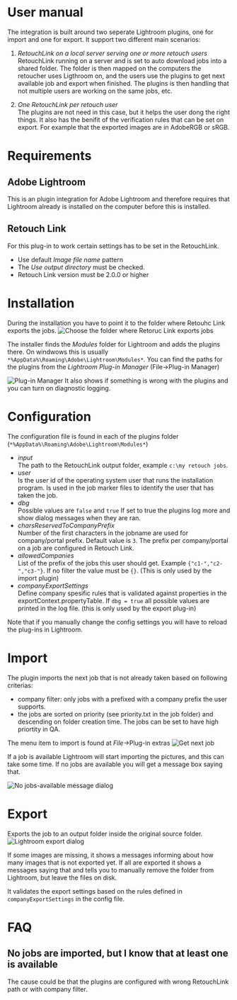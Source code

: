 User manual
=====================
The integration is built around two seperate Lightroom plugins, one for import and one for export.
It support two different main scenarios: 

1. *RetouchLink on a local server serving one or more retouch users*  
RetouchLink running on a server and is set to auto download jobs into a shared folder. The folder is then mapped on the computers the retoucher uses Ligthroom  on, and the users use the plugins to get next available job and export when finished. The plugins is then handling that not multiple users are working on the same jobs, etc.

2. *One RetouchLink per retouch user*  
The plugins are not need in this case, but it helps the user dong the right things. It also has the benifit of the verification rules that can be set on export. For example that the exported images are in AdobeRGB or sRGB.


# Requirements

## Adobe Lightroom
This is an plugin integration for Adobe Lightroom and therefore requires that Lightroom already is installed on the computer before this is installed.

## Retouch Link
For this plug-in to work certain settings has to be set in the RetouchLink.
* Use default *Image file name* pattern
* The *Use output directory* must be checked.
* Retouch Link version must be 2.0.0 or higher

# Installation
During the installation you have to point it to the folder where Retouhc Link exports the  jobs.
![Choose the folder where Retoruc Link exports jobs](installer-RL-folder.PNG?raw=true "Choose folder")

The installer finds the *Modules* folder for Lightroom and adds the plugins there. On windwows this is usually ` *%AppData%\Roaming\Adobe\Lightroom\Modules* `. You can find the paths for the plugins from the *Lightroom Plug-in Manager* (File->Plug-in Manager)

![Plug-in Manager](plugin-manager.png?raw=true "Plug-in Manager")
It also shows if something is wrong with the plugins and you can turn on diagnostic logging.

# Configuration
The configuration file is found in each of the plugins folder (` *%AppData%\Roaming\Adobe\Lightroom\Modules* `)
* *input*  
The path to the RetouchLink output folder, example `c:\my retouch jobs`.
* *user*  
Is the user id  of the operating system user that runs the installation program. Is used in the job marker files to identify the user that has taken the job.
* *dbg*  
Possible values are `false` and `true` If set to true the plugins log more and show dialog messages when they are ran. 
* *charsReservedToCompanyPrefix*  
Number of the first characters in the jobname are used for company/portal prefix. Default value is `3`. The prefix per company/portal on a job are configured in Retouch Link.
* *allowedCompanies*  
List of the prefix of the jobs this user should get. Example `{"c1-","c2-","c3-"}`. If no filter the value must be `{}`. (This is only used by the import plugin)
* *companyExportSettings*  
Define company spesific rules that is validated against properties in the exportContext.propertyTable. If `dbg = true` all possible values are printed in the log file.  (this is only used by the export plug-in)

Note that if you manually change the config settings you will have to reload the plug-ins in Lightroom.

# Import
The plugin imports the next job that is not already taken based on following criterias:
- company filter: only jobs with a prefixed with a company prefix the user supports.
- the jobs are sorted on priority (see priority.txt in the job folder) and descending on folder creation time. The jobs can be set to have high priortity in QA.

The menu item to import is found at *File*->Plug-in extras ![Get next job](import-menu.png?raw=true "Get next job")

If a job is available Lightroom will start importing the pictures, and this can take some time. If no jobs are available you will get a message box saying that.

![No jobs-available message dialog](no-jobs-available.PNG?raw=true "No jobs-available message")

# Export
Exports the job to an output folder inside the original source folder.
![Lightroom export dialog](export.png?raw=true "Export dialog")

If some images are missing, it shows a messages informing about how many images that is not exported yet. If all are exported it shows a messages saying that and tells you to manually remove the folder from Lightroom, but leave the files on disk. 

It validates the export settings based on the rules defined in `companyExportSettings` in the config file. 


# FAQ
## No jobs are imported, but I know that at least one is available
The cause could be that the plugins are configured with wrong RetouchLink path or with company filter.
